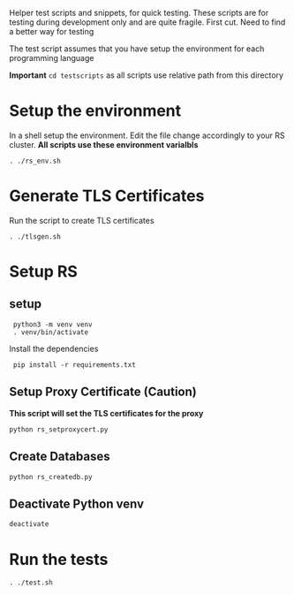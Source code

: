 Helper test scripts and snippets, for quick testing. These scripts are for testing during development only and are quite fragile. First cut. Need to find a better way for testing

The test script assumes that you have setup the environment for each programming language

**Important** `cd testscripts` as all scripts use relative path from this directory

# Setup the environment
In a shell setup the environment. Edit the file change accordingly to your RS cluster. **All scripts use these environment varialbls**
```
. ./rs_env.sh
```

# Generate TLS Certificates
Run the script to create TLS certificates
```
. ./tlsgen.sh
```
# Setup RS

## setup
```
 python3 -m venv venv
 . venv/bin/activate
```

Install the dependencies
```
 pip install -r requirements.txt 
 ```
## Setup Proxy Certificate (Caution)
**This script will set the TLS certificates for the proxy**
```
python rs_setproxycert.py
```
## Create Databases 
 ```
 python rs_createdb.py
 ``` 
## Deactivate Python venv
```
deactivate
```
 # Run the tests
 ```
 . ./test.sh
 ```



